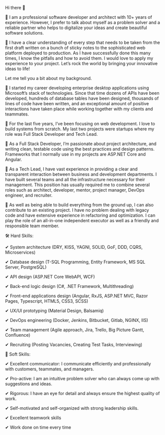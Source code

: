 Hi there 👋

<!--
**m-ratnikov/m-ratnikov** is a ✨ _special_ ✨ repository because its `README.md` (this file) appears on your GitHub profile.

Here are some ideas to get you started:

- 🔭 I’m currently working on ...
- 🌱 I’m currently learning ...
- 👯 I’m looking to collaborate on ...
- 🤔 I’m looking for help with ...
- 💬 Ask me about ...
- 📫 How to reach me: ...
- 😄 Pronouns: ...
- ⚡ Fun fact: ...
-->

🔸 I am a professional software developer and architect with 10+ years of experience. However, I prefer to talk about myself as a problem solver and a reliable partner who helps to digitalize your ideas and create beautiful software solutions. 

🔸 I have a clear understanding of every step that needs to be taken from the first draft written on a bunch of sticky notes to the sophisticated web platform deployed to production. As I have successfully done this many times, I know the pitfalls and how to avoid them. I would love to apply my experience to your project. Let’s rock the world by bringing your innovative ideas to life! 

Let me tell you a bit about my background.

🔸 I started my career developing enterprise desktop applications using Microsoft’s stack of technologies. Since that time dozens of APIs have been developed, hundreds of database tables have been designed, thousands of lines of code have been written, and an exceptional amount of positive interactions have taken place while working together with my clients and teammates.

🔸 For the last five years, I’ve been focusing on web development. I love to build systems from scratch. My last two projects were startups where my role was Full Stack Developer and Tech Lead.

🔸 As a Full Stack Developer, I’m passionate about project architecture, and writing clean, testable code using the best practices and design patterns. Frameworks that I normally use in my projects are ASP.NET Core and Angular.

🔸 As a Tech Lead, I have vast experience in providing a clear and transparent interaction between business and development departments. I have built several teams and all the infrastructure necessary for their management. This position has usually required me to combine several roles such as architect, developer, mentor, project manager, DevOps engineer, and recruiter. 

🔸 As well as being able to build everything from the ground up, I can also contribute to an existing project. I have no problem dealing with legacy code and have extensive experience in refactoring and optimization. I can play the role of an all-in-one independent executor as well as a friendly and responsible team member. 

🛠 Hard Skills:  

✔	System architecture (DRY, KISS, YAGNI, SOLID, GoF, DDD, CQRS, Microservices)

✔	Database design (T-SQL Programming, Entity Framework, MS SQL Server, PostgreSQL)

✔	API design (ASP.NET Core WebAPI, WCF)

✔	Back-end logic design (C#, .NET Framework, Multithreading)

✔	Front-end applications design (Angular, RxJS, ASP.NET MVC, Razor Pages, Typescript, HTML5, CSS3, SCSS)

✔	UX/UI prototyping (Material Design, Balsamiq)

✔	DevOps engineering (Docker, Jenkins, Bitbucket, Gitlab, NGINX, IIS)

✔	Team management (Agile approach, Jira, Trello, Big Picture Gantt, Confluence)

✔	Recruiting (Posting Vacancies, Creating Test Tasks, Interviewing)

🧑 Soft Skills:

✔	Excellent communicator: I communicate efficiently and professionally with customers, teammates, and managers. 

✔	Pro-active: I am an intuitive problem solver who can always come up with suggestions and ideas.

✔	Rigorous: I have an eye for detail and always ensure the highest quality of work.

✔	Self-motivated and self-organized with strong leadership skills.

✔	Excellent teamwork skills

✔	Work done on time every time

